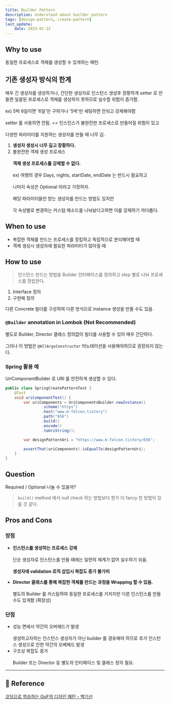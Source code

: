 ```yaml
---
title: Builder Pattern
description: Understand about builder pattern
tags: [design-pattern, create-pattern]
last_update:
    date: 2023-01-22
---
```

## Why to use
동일한 프로세스로 객체를 생성할 수 있게하는 패턴.

## 기존 생성자 방식의 한계
매우 긴 생성자를 생성하거나, 간단한 생성자로 인스턴스 생성후 장황하게 setter 로 만들면 일괄된 프로세스로 객체를 생성하지 못하므로 실수할 위험이 증가함. <br></br>
ex) 5박 6일이면 '6일'만 구하거나 '5박'만 세팅하면 안되고 강제해야함 <br></br>
setter 를 사용하면 안됨. => 인스턴스가 불완전한 프로세스로 만들어질 위험이 있고 <br></br>
다양한 파라미터를 지원하는 생성자를 만들 때 너무 김.

1. **생성자 생성시 너무 길고 장황하다.**
2. 불완전한 객체 생성 프로세스 <br></br>
   **객체 생성 프로세스를 강제할 수 없다.** <br></br>
   ex) 여행의 경우 Days, nights, startDate, endDate 는 반드시 필요하고 <br></br>
   나머지 속성은 Optional 이라고 가정하자. <br></br>
   해당 파라미터들만 받는 생성자를 만드는 방법도 있지만 <br></br>
   각 속성별로 변경하는 커스텀 메소드를 나눠놨다고하면 이를 강제하기 까다롭다.


## When to use
- 복잡한 객체를 만드는 프로세스를 정립하고 독립적으로 분리해야할 때
- 객체 생성시 생성자에 필요한 파라미터가 많아질 때

## How to use

> 인스턴스 만드는 방법을 Builder 인터페이스를 정의하고 step 별로 나눠 프로세스를 정립한다.

1. Interface 정의
2. 구현체 정의

다른 Concrete 빌더를 구성하여 다른 방식으로 instance 생성을 만들 수도 있음. 


### `@Builder` annotation in Lombok (Not Recommended)
별도로 Builder, Director 클래스 정의없이 빌더를 사용할 수 있어 매우 간단하다. <br></br>
그러나 이 방법은 `@AllArgsConstructor` 어노테이션을 사용해야하므로 권장되지 않는다.


### Spring 활용 예
UriComponentBuilder 로 URI 를 안전하게 생성할 수 있다.

```java
public class SpringCreatePatternTest {
    @Test
    void uriComponentTest() {
        var uriComponents = UriComponentsBuilder.newInstance()
                .scheme("https")
                .host("www.m-falcon.tistory")
                .path("656")
                .build()
                .encode()
                .toUriString();

        var designPatternUri = "https://www.m-falcon.tistory/656";

        assertThat(uriComponents).isEqualTo(designPatternUri);
    }
}
```


## Question
Required / Optional 나눌 수 있을까?

> `build()` method 에서 null check 하는 방법보다 뭔가 더 fancy 한 방법이 있을 것 같다.



## Pros and Cons
### 장점
- **인스턴스를 생성하는 프로세스 강제**<br></br>
단순 생성자로 인스턴스를 만들 때에는 일련의 체계가 없어 실수하기 쉬움.<br></br>
**생성자에 validation 로직 삽입시 복잡도 증가 불가피**

- **Director 클래스를 통해 복잡한 객체를 만드는 과정을 Wrapping 할 수 있음.**<br></br> 
별도의 Builder 를 커스텀하여 동일한 프로세스를 거치지만 다른 인스턴스를 만들 수도 있게함 (확장성)

### 단점
- 성능 면에서 약간의 오버헤드가 발생 <br></br>
생성하고자하는 인스턴스 생성자가 아닌 builder 를 경유해야 하므로 추가 인스턴스 생성으로 인한 약간의 오베헤드 발생
- 구조상 복잡도 증가 <br></br>
Builder 또는 Director 등 별도의 인터페이스 및 클래스 정의 필요.

---
## 🔗 Reference
[코딩으로 학습하는 GoF의 디자인 패턴 - 백기선](https://www.inflearn.com/course/%EB%94%94%EC%9E%90%EC%9D%B8-%ED%8C%A8%ED%84%B4)